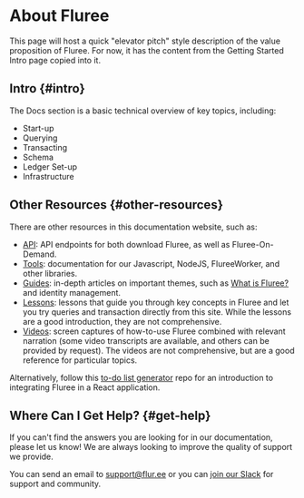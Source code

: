 # About Fluree 

This page will host a quick "elevator pitch" style description of the value proposition of Fluree.
For now, it has the content from the Getting Started Intro page copied into it.

## Intro {#intro}

The Docs section is a basic technical overview of key topics, including:

- Start-up
- Querying
- Transacting
- Schema
- Ledger Set-up
- Infrastructure

## Other Resources {#other-resources}

There are other resources in this documentation website, such as:

- [API](/api): API endpoints for both download Fluree, as well as Fluree-On-Demand.
- [Tools](/tools): documentation for our Javascript, NodeJS, FlureeWorker, and
  other libraries.
- [Guides](/guides): in-depth articles on important themes, such as
  [What is Fluree?](/guides/intro/what-is-fluree) and identity management.
- [Lessons](/lesson): lessons that guide you through key concepts in Fluree and
  let you try queries and transaction directly from this site. While the lessons
  are a good introduction, they are not comprehensive.
- [Videos](/video): screen captures of how-to-use Fluree combined with relevant
  narration (some video transcripts are available, and others can be provided by
  request). The videos are not comprehensive, but are a good reference for particular
  topics.

Alternatively, follow this
[to-do list generator](https://github.com/fluree/to-do-lists-generator) repo for
an introduction to integrating Fluree in a React application.

## Where Can I Get Help? {#get-help}

If you can't find the answers you are looking for in our documentation, please
let us know! We are always looking to improve the quality of support we provide.

You can send an email to <support@flur.ee> or you can
[join our Slack](https://launchpass.com/flureedb) for support and community.
